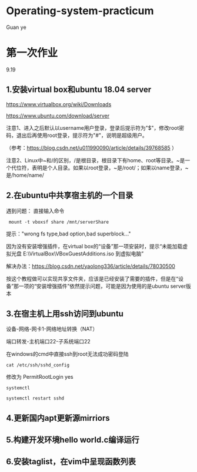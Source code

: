 # Operating-system-practicum
Guan ye

# 第一次作业
9.19

## 1.安装virtual box和ubuntu 18.04 server
https://www.virtualbox.org/wiki/Downloads

https://www.ubuntu.com/download/server

注意1、进入之后默认以username用户登录，登录后提示符为"$"，修改root密码，退出后再使用root登录，提示符为"#"，说明是超级用户。

（参考：https://blog.csdn.net/u011990090/article/details/39768585 ）

注意2、Linux中~和/的区别，/是根目录，根目录下有home、root等目录。~是一个代位符，表明是个人目录。如果以root登录，~是/root/；如果以name登录，~是/home/name/

## 2.在ubuntu中共享宿主机的一个目录
遇到问题：
直接输入命令

```
 mount -t vboxsf share /mnt/serverShare
```

提示："wrong fs type,bad option,bad superblock..."

因为没有安装增强插件，在virtual box的“设备”那一项安装时，提示“未能加载虚拟光盘 E:\VirtualBox\VBoxGuestAdditions.iso 到虚拟电脑”

解决办法：https://blog.csdn.net/yaolong336/article/details/78030500

按这个教程做可以实现共享文件夹，应该是已经安装了需要的插件，但是在“设备”那一项的“安装增强插件”依然提示问题，可能是因为使用的是ubuntu server版本

## 3.在宿主机上用ssh访问到ubuntu
设备-网络-网卡1-网络地址转换（NAT）

端口转发-主机端口22-子系统端口22

在windows的cmd中直接ssh到root无法成功密码登陆
```
cat /etc/ssh/sshd_config
```
修改为 PermitRootLogin yes
```
systemctl

systemctl restart sshd
```
## 4.更新国内apt更新源mirriors
## 5.构建开发环境hello world.c编译运行
## 6.安装taglist，在vim中呈现函数列表
